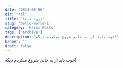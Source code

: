 ```yaml
---
date: '2014-08-06'
dir: 'rtl'
title: 'درود دنیا'
slug: 'hello-world-1'
category: 'Farsi Posts'
tags: ['archive']
description: 'خوب باید از یه جایی شروع میکردم دیگه!'
banner: ''
draft: false
---
```


خوب باید از یه جایی شروع میکردم دیگه!
